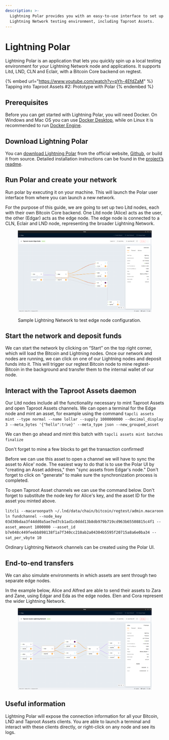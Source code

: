 ```yaml
---
description: >-
  Lightning Polar provides you with an easy-to-use interface to set up your
  Lightning Network testing environment, including Taproot Assets.
---
```


# Lightning Polar

Lightning Polar is an application that lets you quickly spin up a local testing environment for your Lightning Network node and applications. It supports Litd, LND, CLN and Eclair, with a Bitcoin Core backend on regtest.

{% embed url="https://www.youtube.com/watch?v=pYh-4EfdZaM" %}
Tapping into Taproot Assets #2: Prototype with Polar
{% endembed %}

## Prerequisites

Before you can get started with Lightning Polar, you will need Docker. On Windows and Mac OS you can use [Docker Desktop](https://www.docker.com/products/docker-desktop/), while on Linux it is recommended to run [Docker Engine](https://docs.docker.com/engine/install/#server).

## Download Lightning Polar

You can [download Lightning Polar](https://lightningpolar.com/) from the official website, [Github](https://github.com/jamaljsr/polar/releases/tag/v2.0.0), or build it from source. Detailed installation instructions can be found in the [project’s readme](https://github.com/jamaljsr/polar).

## Run Polar and create your network

Run polar by executing it on your machine. This will launch the Polar user interface from where you can launch a new network.

For the purpose of this guide, we are going to set up two Litd nodes, each with their own Bitcoin Core backend. One Litd node (Alice) acts as the user, the other (Edgar) acts as the edge node. The edge node is connected to a CLN, Eclair and LND node, representing the broader Lightning Network.

<figure><img src="../../.gitbook/assets/Screenshot from 2024-08-22 17-17-37.png" alt=""><figcaption><p>Sample Lightning Network to test edge node configuration.</p></figcaption></figure>

## Start the network and deposit funds

We can start the network by clicking on “Start” on the top right corner, which will load the Bitcoin and Lightning nodes. Once our network and nodes are running, we can click on one of our Lightning nodes and deposit funds into it. This will trigger our regtest Bitcoin node to mine regtest-Bitcoin in the background and transfer them to the internal wallet of our node.

## Interact with the Taproot Assets daemon

Our Litd nodes include all the functionality necessary to mint Taproot Assets and open Taproot Assets channels. We can open a terminal for the Edge node and mint an asset, for example using the command `tapcli assets mint --type normal --name lollar --supply 1000000000 --decimal_display 3 --meta_bytes '{"hello":true}' --meta_type json --new_grouped_asset`

We can then go ahead and mint this batch with `tapcli assets mint batches finalize`

Don't forget to mine a few blocks to get the transaction confirmed!

Before we can use this asset to open a channel we will have to sync the asset to Alice' node. The easiest way to do that is to use the Polar UI by "creating an Asset address," then "sync assets from Edgar's node." Don't forget to click on "generate" to make sure the synchronization process is completed.

To open Taproot Asset channels we can use the command below. Don't forget to substitute the node key for Alice's key, and the asset ID for the asset you minted above.

`litcli --macaroonpath ~/.lnd/data/chain/bitcoin/regtest/admin.macaroon ln fundchannel --node_key 03d30bdaa3f44dd0a5ae7ed7cb1ad1c0ddd13b8db979b719cd963b65508815c4f1 --asset_amount 1000000 --asset_id b7e048c449feebb898138f1a7f340cc210ab2a04304b5595f20715a8a6e0ba34 --sat_per_vbyte 10`

Ordinary Lightning Network channels can be created using the Polar UI.

## End-to-end transfers

We can also simulate environments in which assets are sent through two separate edge nodes.

In the example below, Alice and Alfred are able to send their assets to Zara and Zane, using Edgar and Eda as the edge nodes. Elen and Cora represent the wider Lightning Network.

<figure><img src="../../.gitbook/assets/Screenshot from 2024-08-29 16-34-54.png" alt=""><figcaption></figcaption></figure>

## Useful information

Lightning Polar will expose the connection information for all your Bitcoin, LND and Taproot Assets clients. You are able to launch a terminal and interact with these clients directly, or right-click on any node and see its logs.
